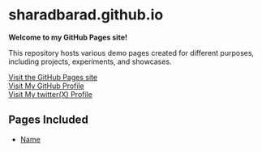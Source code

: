 # sharadbarad.github.io

**Welcome to my GitHub Pages site!**

This repository hosts various demo pages created for different purposes, including projects, experiments, and showcases. 

[Visit the GitHub Pages site](https://sharadbarad.github.io) <br>
[Visit My GitHub Profile](https://github.com/sharadbarad)    <br>
[Visit My twitter(X) Profile](https://x.com/sharad_barad)    <br>

## Pages Included
- [Name](https://sharadbarad.github.io)
